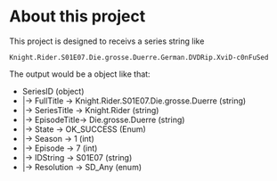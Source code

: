 About this project
===================

This project is designed to receivs a series string like

    Knight.Rider.S01E07.Die.grosse.Duerre.German.DVDRip.XviD-c0nFuSed

The output would be a object like that:

 - SeriesID (object)
  - |-> FullTitle       -> Knight.Rider.S01E07.Die.grosse.Duerre (string)
  - |-> SeriesTitle   -> Knight.Rider (string)
  - |-> EpisodeTitle-> Die.grosse.Duerre (string)
  - |-> State            -> OK_SUCCESS (Enum)
  - |-> Season        -> 1 (int)
  - |-> Episode       -> 7 (int)
  - |-> IDString      -> S01E07 (string)
  - |-> Resolution  -> SD_Any (enum)
